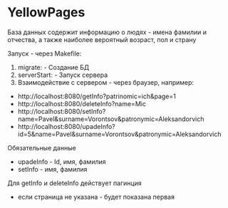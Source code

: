 # YellowPages

База данных содержит информацию о людях - имена фамилии и отчества,
а также наиболее вероятный возраст, пол и страну

Запуск - через Makefile:
1. migrate:     - Создание БД 
2. serverStart: - Запуск сервера
3. Взаимодействие с сервером - через браузер, например:
  - http://localhost:8080/getInfo?patrinomic=ich&page=1
  - http://localhost:8080/deleteInfo?name=Mic
  - http://localhost:8080/setInfo?name=Pavel&surname=Vorontsov&patronymic=Aleksandorvich
  - http://localhost:8080/upadeInfo?id=5&name=Pavel&surname=Vorontsov&patronymic=Aleksandorvich

Обязательные данные
 - upadeInfo - Id, имя, фамилия
 - setInfo - имя, фамилия

Для getInfo и deleteInfo действует пагинция 
 - если страница не указана - будет показана первая

